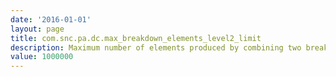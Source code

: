 ```yaml
---
date: '2016-01-01'
layout: page
title: com.snc.pa.dc.max_breakdown_elements_level2_limit
description: Maximum number of elements produced by combining two breakdowns to be included in data collection 
value: 1000000
---
```

